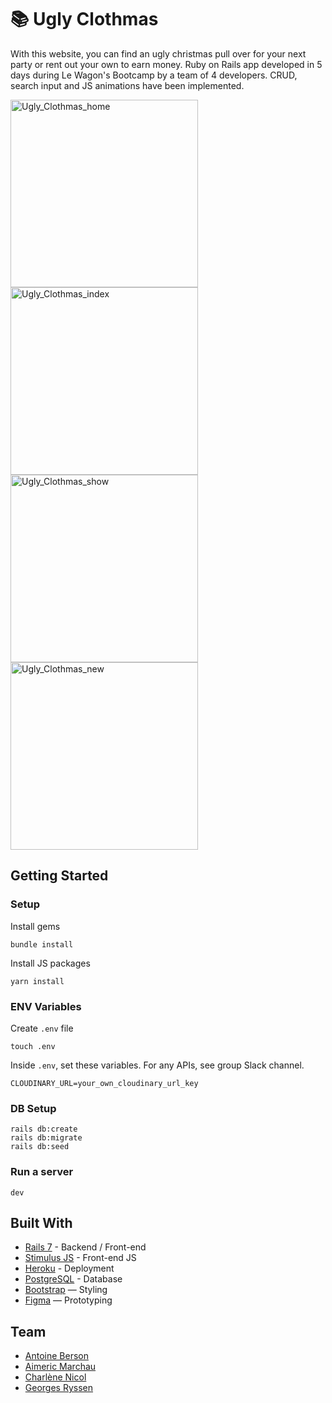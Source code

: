 # 📚 Ugly Clothmas

With this website, you can find an ugly christmas pull over for your next party or rent out your own to earn money.
Ruby on Rails app developed in 5 days during Le Wagon's Bootcamp by a team of 4 developers.
CRUD, search input and JS animations have been implemented.

<img width="300" alt="Ugly_Clothmas_home" src="https://user-images.githubusercontent.com/107474450/210255827-47ba141d-d151-48ff-816f-1a4e0403436a.png">
<img width="300" alt="Ugly_Clothmas_index" src="https://user-images.githubusercontent.com/107474450/210255890-cce914e8-3867-47d3-8a29-a1a4bf3058e7.png">
<img width="300" alt="Ugly_Clothmas_show" src="https://user-images.githubusercontent.com/107474450/210255929-14dbfb4e-d49d-47c2-853e-fb8ab1e20778.png">
<img width="300" alt="Ugly_Clothmas_new" src="https://user-images.githubusercontent.com/107474450/210255945-08301dee-368c-4337-9a59-22b6c2f54885.png">


## Getting Started
### Setup

Install gems
```
bundle install
```
Install JS packages
```
yarn install
```

### ENV Variables
Create `.env` file
```
touch .env
```
Inside `.env`, set these variables. For any APIs, see group Slack channel.
```
CLOUDINARY_URL=your_own_cloudinary_url_key
```

### DB Setup
```
rails db:create
rails db:migrate
rails db:seed
```

### Run a server
```
dev
```

## Built With
- [Rails 7](https://guides.rubyonrails.org/) - Backend / Front-end
- [Stimulus JS](https://stimulus.hotwired.dev/) - Front-end JS
- [Heroku](https://heroku.com/) - Deployment
- [PostgreSQL](https://www.postgresql.org/) - Database
- [Bootstrap](https://getbootstrap.com/) — Styling
- [Figma](https://www.figma.com) — Prototyping

## Team

- [Antoine Berson](https://github.com/AntSonOne)
- [Aimeric Marchau](https://github.com/Aimeric33)
- [Charlène Nicol](https://github.com/Clerehna)
- [Georges Ryssen](https://github.com/georgesryssen)
